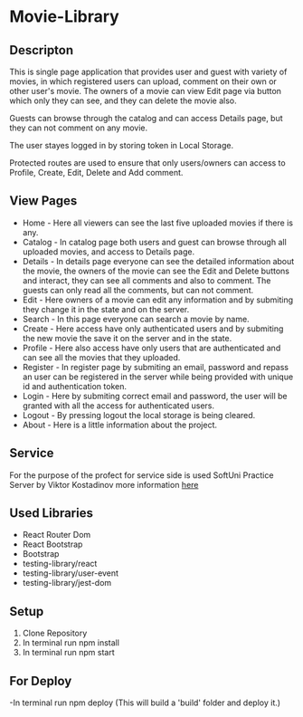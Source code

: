 # Movie-Library
## Descripton

This is single page application that provides user and guest with variety of movies,
in which registered users can upload, comment on their own or other user's movie.
The owners of a movie can view Edit page via button which only they can see, and they
can delete the movie also.

Guests can browse through the catalog and can access Details page, but they can not 
comment on any movie.

The user stayes logged in by storing token in Local Storage.

Protected routes are used to ensure that only users/owners can access to Profile, Create, 
Edit, Delete and Add comment.

## View Pages
- Home - Here all viewers can see the last five uploaded movies if there is any.
- Catalog - In catalog page both users and guest can browse through all uploaded movies, and access to Details page.
- Details - In details page everyone can see the detailed information about the movie, the owners of the movie can see the Edit and Delete buttons and interact, they can see all comments and also to comment. The guests can only read all the comments, but can not comment.
- Edit - Here owners of a movie can edit any information and by submiting they change it in the state and on the server.
- Search - In this page everyone can search a movie by name.
- Create - Here access have only authenticated users and by submiting the new movie the save it on the server and in the state.
- Profile - Here also access have only users that are authenticated and can see all the movies that they uploaded.
- Register - In register page by submiting an email, password and repass an user can be registered in the server while being provided with unique id and authentication token.
- Login - Here by submiting correct email and password, the user will be granted with all the access for authenticated users.
- Logout - By pressing logout the local storage is being cleared.
- About - Here is a little information about the project.

## Service

For the purpose of the profect for service side is used SoftUni Practice Server 
by Viktor Kostadinov more information [here](https://github.com/softuni-practice-server/softuni-practice-server)

## Used Libraries
- React Router Dom
- React Bootstrap
- Bootstrap
- testing-library/react
- testing-library/user-event
- testing-library/jest-dom

## Setup
1. Clone Repository
2. In terminal run npm install
3. In terminal run npm start

## For Deploy
-In terminal run npm deploy (This will build a 'build' folder and deploy it.) 